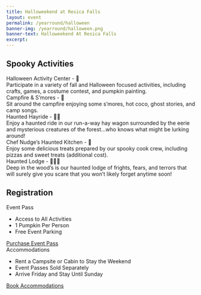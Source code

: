 ```yaml
---
title: Halloweekend at Resica Falls
layout: event
permalink: /yearround/halloween
banner-img: /yearround/halloween.png
banner-text: Halloweekend At Resica Falls
excerpt: 
---
```


<style>
  .box-shadow { 
    box-shadow: 0 .25rem .75rem rgba(0, 0, 0, .05); 
  }
  .pricing-header {
    max-width: 720px;
  }
</style>

<div class="container">
  <!-- Activities -->
  <div class="row">
    <div class="col pb-3">
      <h2 class="text-center">Spooky Activities</h2>
    </div>
  </div>
  <div class="row">
    <div class="col-12 col-md-6 pb-3">
      <div class="subheader-text">Halloween Activity Center - 🎃</div>
      Participate in a variety of fall and Halloween focused activities, including crafts, games, a costume contest, and pumpkin painting.
    </div>
    <div class="col-12 col-md-6 pb-3">
      <div class="subheader-text">Campfire &amp; S’mores - 🎃</div>
      Sit around the campfire enjoying some s’mores, hot coco, ghost stories, and camp songs.
    </div>
  </div>
  <div class="row">
    <div class="col-12 col-md-6 pb-3">
      <div class="subheader-text">Haunted Hayride - 🎃🎃</div>
      Enjoy a haunted ride in our run-a-way hay wagon surrounded by the eerie and mysterious creatures of the forest…who knows what might be lurking around!
    </div>
    <div class="col-12 col-md-6 pb-3">
      <div class="subheader-text">Chef Nudge’s Haunted Kitchen - 🎃</div>
      Enjoy some delicious treats prepared by our spooky cook crew, including pizzas and sweet treats (additional cost).
    </div>
  </div>
  <div class="row">
    <div class="col-12 col-md-6 pb-3">
      <div class="subheader-text">Haunted Lodge - 🎃🎃🎃</div>
      Deep in the wood’s is our haunted lodge of frights, fears, and terrors that will surely give you scare that you won’t likely forget anytime soon!
    </div>
  </div>

  <!-- Registration -->
  <div class="row">
    <div class="col pb-3 mt-3">
      <h2 class="text-center">Registration</h2>
    </div>
  </div>
  <div class="row text-center">
    <div class="col-12 col-md-5 offset-md-1 pb-3">
      <div class="card">
        <div class="card-header">
          <div class="my-0 subheader-text">Event Pass</div>
        </div>
        <div class="card-body">
          <ul class="list-unstyled">
            <li>Access to All Activities</li>
            <li>1 Pumpkin Per Person</li>
            <li>Free Event Parking</li>
          </ul>
          <a href="https://campreservation.com/525/Camps/416" class="btn btn-lg btn-block btn-primary">Purchase Event Pass</a>
        </div>
      </div>
    </div>
    <div class="col-12 col-md-5 pb-3">
      <div class="card">
        <div class="card-header">
          <div class="my-0 subheader-text">Accommodations</div>
        </div>
        <div class="card-body">
          <ul class="list-unstyled">
            <li>Rent a Campsite or Cabin to Stay the Weekend</li>
            <li>Event Passes Sold Separately</li>
            <li>Arrive Friday and Stay Until Sunday</li>
          </ul>
          <a href="https://campreservation.com/525/Camps/416" class="btn btn-lg btn-block btn-primary">Book Accommodations</a>
        </div>
      </div>
    </div>
  </div>
</div>
